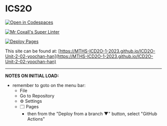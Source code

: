 # ICS2O

[![Open in Codespaces](https://classroom.github.com/assets/launch-codespace-7f7980b617ed060a017424585567c406b6ee15c891e84e1186181d67ecf80aa0.svg)](https://classroom.github.com/open-in-codespaces?assignment_repo_id=14226434)

[![Mr Coxall's Super Linter](https://github.com/MTHS-ICD2O-1-2023/ICD2O-Unit-2-02-yoochan-han/workflows/Mr%20Coxall's%20Super%20Linter/badge.svg)](https://github.com/MTHS-ICD2O-1-2023/ICD2O-Unit-2-02-yoochan-han/actions)

[![Deploy Pages](https://github.com/MTHS-ICD2O-1-2023/ICD2O-Unit-2-02-yoochan-han/workflows/Deploy%20Pages/badge.svg)](https://github.com/MTHS-ICD2O-1-2023/ICD2O-Unit-2-02-yoochan-han/actions)

This site can be found at: [https://MTHS-ICD2O-1-2023.github.io/ICD2O-Unit-2-02-yoochan-han](https://MTHS-ICD2O-1-2023.github.io/ICD2O-Unit-2-02-yoochan-han)

---

**NOTES ON INITIAL LOAD:**
- remember to goto on the menu bar:
  - File
  - Go to Repository
  - ⚙ Settings
  - 🗔 Pages
    - then from the "Deploy from a branch ▼" button, select "GitHub Actions"
